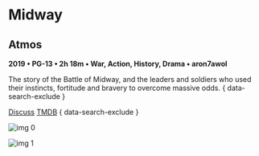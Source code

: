 # Midway

## Atmos

**2019 • PG-13 • 2h 18m • War, Action, History, Drama • aron7awol**

The story of the Battle of Midway, and the leaders and soldiers who used their instincts, fortitude and bravery to overcome massive odds.
{ data-search-exclude }

[Discuss](https://www.avsforum.com/threads/bass-eq-for-filtered-movies.2995212/post-59213784)  [TMDB](522162)
{ data-search-exclude }

![img 0](https://i.imgur.com/U9z9xKf.jpg)

![img 1](https://i.imgur.com/1lkrQ4M.png)

